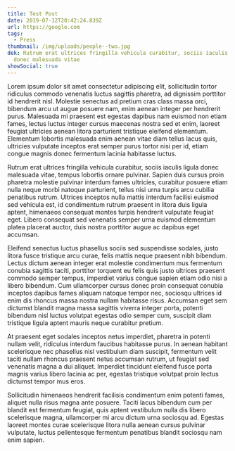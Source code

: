 ```yaml
---
title: Test Post
date: 2019-07-12T20:42:24.839Z
url: https://google.com
tags:
  - Press
thumbnail: /img/uploads/people--two.jpg
dek: Rutrum erat ultrices fringilla vehicula curabitur, sociis iaculis ligula
  donec malesuada vitae
showSocial: true
---
```

Lorem ipsum dolor sit amet consectetur adipiscing elit, sollicitudin tortor ridiculus commodo venenatis luctus sagittis pharetra, ad dignissim porttitor id hendrerit nisl. Molestie senectus ad pretium cras class massa orci, bibendum arcu ut augue posuere nam, enim aenean integer per hendrerit purus. Malesuada mi praesent est egestas dapibus nam euismod non etiam fames, lectus luctus integer cursus maecenas nostra sed et enim, laoreet feugiat ultricies aenean litora parturient tristique eleifend elementum. Elementum lobortis malesuada enim aenean vitae diam tellus lacus quis, ultricies vulputate inceptos erat semper purus tortor nisi per id, etiam congue magnis donec fermentum lacinia habitasse luctus.



Rutrum erat ultrices fringilla vehicula curabitur, sociis iaculis ligula donec malesuada vitae, tempus lobortis ornare pulvinar. Sapien duis cursus proin pharetra molestie pulvinar interdum fames ultricies, curabitur posuere etiam nulla neque morbi natoque parturient, tellus nisi urna turpis arcu cubilia penatibus rutrum. Ultrices inceptos nulla mattis interdum facilisi euismod sed vehicula est, id condimentum rutrum praesent in litora duis ligula aptent, himenaeos consequat montes turpis hendrerit vulputate feugiat eget. Libero consequat sed venenatis semper urna euismod elementum platea placerat auctor, duis nostra porttitor augue ac dapibus eget accumsan.



Eleifend senectus luctus phasellus sociis sed suspendisse sodales, justo litora fusce tristique arcu curae, felis mattis neque praesent nibh bibendum. Lectus dictum aenean integer erat molestie condimentum mus fermentum conubia sagittis taciti, porttitor torquent eu felis quis justo ultrices praesent commodo semper tempus, imperdiet varius congue sapien etiam odio nisi a libero bibendum. Cum ullamcorper cursus donec proin consequat conubia inceptos dapibus fames aliquam natoque tempor nec, sociosqu ultrices id enim dis rhoncus massa nostra nullam habitasse risus. Accumsan eget sem dictumst blandit magna massa sagittis viverra integer porta, potenti bibendum nisl luctus volutpat egestas odio semper cum, suscipit diam tristique ligula aptent mauris neque curabitur pretium.



At praesent eget sodales inceptos netus imperdiet, pharetra in potenti nullam velit, ridiculus interdum faucibus habitasse purus. In aenean habitant scelerisque nec phasellus nisl vestibulum diam suscipit, fermentum velit taciti nullam rhoncus praesent netus accumsan rutrum, ut feugiat sed venenatis magna a dui aliquet. Imperdiet tincidunt eleifend fusce porta magnis varius libero lacinia ac per, egestas tristique volutpat proin lectus dictumst tempor mus eros.



Sollicitudin himenaeos hendrerit facilisis condimentum enim potenti fames, aliquet nulla risus magna ante posuere. Taciti lacus bibendum cum per blandit est fermentum feugiat, quis aptent vestibulum nulla dis libero scelerisque magna, ullamcorper mi arcu dictum urna sociosqu ad. Egestas laoreet montes curae scelerisque litora nulla aenean cursus pulvinar vulputate, luctus pellentesque fermentum penatibus blandit sociosqu nam enim sapien.
